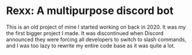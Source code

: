 # Rexx: A multipurpose discord bot

This is an old project of mine I started working on back in 2020. It was my the first bigger project I made. It was discontinued when Discord announced they were forcing all developers to switch to slash commands, and I was too lazy to rewrite my entire code base as it was quite a lot.
